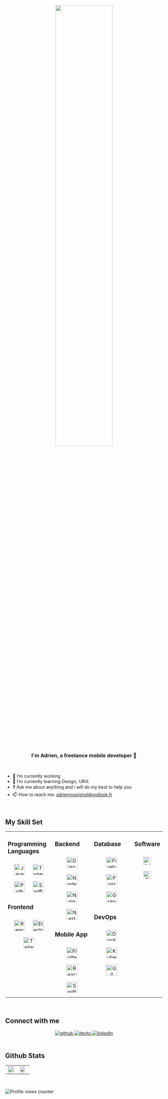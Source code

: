 <div align="center">
<img src="https://rishavanand.github.io/static/images/greetings.gif" align="center" style="width: 60%" />
</div>

<br/>

### <div align="center">I'm Adrien, a freelance mobile developer 🚀</div>

<br/>

- 🔭 I’m currently working
- 🌱 I’m currently learning Design, UIKit
- ❓ Ask me about anything and i will do my best to help you
- 📫 How to reach me: adrienrossignol@outlook.fr

<br/>

## My Skill Set
<table><tr><td valign="top" width="33%">

### Programming Languages
<div align="center">
<img style="margin: 10px" src="https://profilinator.rishav.dev/skills-assets/javascript-original.svg" alt="JavaScript" height="35" />
<img style="margin: 10px" src="https://profilinator.rishav.dev/skills-assets/typescript-original.svg" alt="TypeScript" height="35" />
<img style="margin: 10px" src="https://profilinator.rishav.dev/skills-assets/python-original.svg" alt="Python" height="35" />
<img style="margin: 10px" src="https://www.apple.com/v/swift/c/images/overview/icon_swift_hero_large_2x.png" alt="Swift" height="35" />
</div>

### Frontend
<div align="center">
<img style="margin: 10px" src="https://profilinator.rishav.dev/skills-assets/react-original-wordmark.svg" alt="React" height="35" />
<img style="margin: 10px" src="https://profilinator.rishav.dev/skills-assets/electron-original.svg" alt="Electron" height="35" />
<img style="margin: 10px" src="https://profilinator.rishav.dev/skills-assets/tailwindcss.svg" alt="Tailwind CSS" height="35" />
</div>

</td><td valign="top" width="33%">

### Backend
<div align="center">
<img style="margin: 10px" src="https://profilinator.rishav.dev/skills-assets/django-original.svg" alt="Django" height="35" />
<img style="margin: 10px" src="https://profilinator.rishav.dev/skills-assets/nodejs-original-wordmark.svg" alt="Node.js" height="35" />
<img style="margin: 10px" src="https://profilinator.rishav.dev/skills-assets/nginx-original.svg" alt="Nginx" height="35" />
<img style="margin: 10px" src="https://profilinator.rishav.dev/skills-assets/nestjs.svg" alt="NestJS" height="35" />  
</div>
</div>

### Mobile App
<div align="center">
<img style="margin: 10px" src="https://profilinator.rishav.dev/skills-assets/flutterio-icon.svg" alt="Flutter" height="35" />
<img style="margin: 10px" src="https://profilinator.rishav.dev/skills-assets/react-original-wordmark.svg" alt="React" height="35" />
<img style="margin: 10px" src="https://swiftuidocs.com/static/icon-712afb14921a8324e754ab91fd1cfacf.png" alt="SwiftUI" height="35" />
</div>

</td><td valign="top" width="33%">

### Database
<div align="center">
<img style="margin: 10px" src="https://profilinator.rishav.dev/skills-assets/firebase.png" alt="Firebase" height="35" />
<img style="margin: 10px" src="https://profilinator.rishav.dev/skills-assets/postgresql-original-wordmark.svg" alt="PostgreSQL" height="35" />
<img style="margin: 10px" src="https://profilinator.rishav.dev/skills-assets/graphql.png" alt="GraphQL" height="35" />
</div>

### DevOps
<div align="center">
<img style="margin: 10px" src="https://profilinator.rishav.dev/skills-assets/docker-original-wordmark.svg" alt="Docker" height="35" />
<img style="margin: 10px" src="https://profilinator.rishav.dev/skills-assets/kubernetes-icon.svg" alt="Kubernetes" height="35" />
<img style="margin: 10px" src="https://profilinator.rishav.dev/skills-assets/git-scm-icon.svg" alt="Git" height="35" />
</div>

</td><td valign="top" width="33%">

### Software
<div align="center">
<img style="margin: 10px" src="https://profilinator.rishav.dev/skills-assets/adobexd.png" alt="Adobe XD" height="25" />
<img style="margin: 10px" src="https://profilinator.rishav.dev/skills-assets/figma-icon.svg" alt="Figma" height="25" />
</div>

</td></tr></table>

<br/>

## Connect with me
<div align="center">
<a href="https://github.com/adrossig" target="_blank">
<img src=https://img.shields.io/badge/github-%2324292e.svg?&style=for-the-badge&logo=github&logoColor=white alt=github style="margin-bottom: 5px;" />
</a>
<a href="https://dev.to/adrossig" target="_blank">
<img src=https://img.shields.io/badge/dev.to-%2308090A.svg?&style=for-the-badge&logo=dev.to&logoColor=white alt=devto style="margin-bottom: 5px;" />
</a>
<a href="https://linkedin.com/in/adrien-rossignol" target="_blank">
<img src=https://img.shields.io/badge/linkedin-%231E77B5.svg?&style=for-the-badge&logo=linkedin&logoColor=white alt=linkedin style="margin-bottom: 5px;" />
</a>
</div>

<br/>

## Github Stats
<div align="center">
<table><tr><td valign="top" width="50%">
<img src="https://github-readme-stats.vercel.app/api?username=adrossig&show_icons=true&count_private=true&hide_border=true" align="left" style="width:90%"/>
</td><td valign="top" width="50%">
<img src="https://github-readme-stats.vercel.app/api/top-langs/?username=adrossig&hide_border=true&layout=compact" align="left" style="width: 80%"/>
</td></tr></table>
</div>

<br/>

![Profile views counter](https://komarev.com/ghpvc/?username=adrossig&&style=flat-square)

